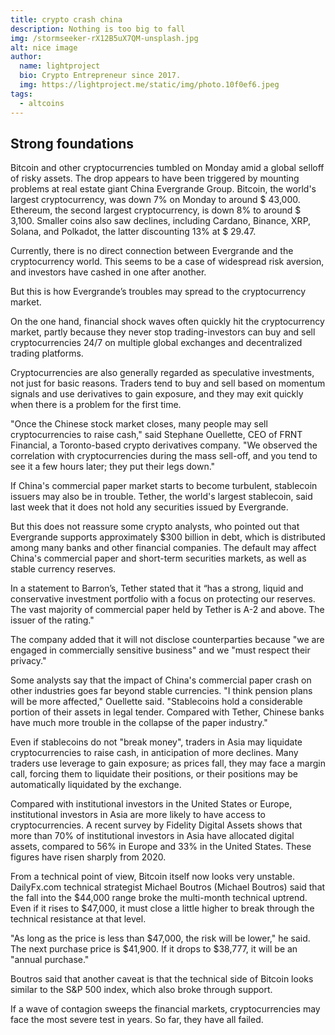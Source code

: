 ```yaml
---
title: crypto crash china
description: Nothing is too big to fall
img: /stormseeker-rX12B5uX7QM-unsplash.jpg
alt: nice image
author:
  name: lightproject
  bio: Crypto Entrepreneur since 2017.
  img: https://lightproject.me/static/img/photo.10f0ef6.jpeg
tags:
  - altcoins
---
```


## Strong foundations

Bitcoin and other cryptocurrencies tumbled on Monday amid a global selloff of risky assets. The drop appears to have been triggered by mounting problems at real estate giant China Evergrande Group. Bitcoin, the world's largest cryptocurrency, was down 7% on Monday to around $ 43,000. Ethereum, the second largest cryptocurrency, is down 8% to around $ 3,100. Smaller coins also saw declines, including Cardano, Binance, XRP, Solana, and Polkadot, the latter discounting 13% at $ 29.47.

Currently, there is no direct connection between Evergrande and the cryptocurrency world. This seems to be a case of widespread risk aversion, and investors have cashed in one after another.

But this is how Evergrande’s troubles may spread to the cryptocurrency market.

On the one hand, financial shock waves often quickly hit the cryptocurrency market, partly because they never stop trading-investors can buy and sell cryptocurrencies 24/7 on multiple global exchanges and decentralized trading platforms.

Cryptocurrencies are also generally regarded as speculative investments, not just for basic reasons. Traders tend to buy and sell based on momentum signals and use derivatives to gain exposure, and they may exit quickly when there is a problem for the first time.

"Once the Chinese stock market closes, many people may sell cryptocurrencies to raise cash," said Stephane Ouellette, CEO of FRNT Financial, a Toronto-based crypto derivatives company. "We observed the correlation with cryptocurrencies during the mass sell-off, and you tend to see it a few hours later; they put their legs down."

If China's commercial paper market starts to become turbulent, stablecoin issuers may also be in trouble. Tether, the world's largest stablecoin, said last week that it does not hold any securities issued by Evergrande.

But this does not reassure some crypto analysts, who pointed out that Evergrande supports approximately $300 billion in debt, which is distributed among many banks and other financial companies. The default may affect China's commercial paper and short-term securities markets, as well as stable currency reserves.

In a statement to Barron’s, Tether stated that it “has a strong, liquid and conservative investment portfolio with a focus on protecting our reserves. The vast majority of commercial paper held by Tether is A-2 and above. The issuer of the rating."

The company added that it will not disclose counterparties because "we are engaged in commercially sensitive business" and we "must respect their privacy."

Some analysts say that the impact of China's commercial paper crash on other industries goes far beyond stable currencies. "I think pension plans will be more affected," Ouellette said. "Stablecoins hold a considerable portion of their assets in legal tender. Compared with Tether, Chinese banks have much more trouble in the collapse of the paper industry."

Even if stablecoins do not "break money", traders in Asia may liquidate cryptocurrencies to raise cash, in anticipation of more declines. Many traders use leverage to gain exposure; as prices fall, they may face a margin call, forcing them to liquidate their positions, or their positions may be automatically liquidated by the exchange.

Compared with institutional investors in the United States or Europe, institutional investors in Asia are more likely to have access to cryptocurrencies. A recent survey by Fidelity Digital Assets shows that more than 70% of institutional investors in Asia have allocated digital assets, compared to 56% in Europe and 33% in the United States. These figures have risen sharply from 2020.

From a technical point of view, Bitcoin itself now looks very unstable. DailyFx.com technical strategist Michael Boutros (Michael Boutros) said that the fall into the $44,000 range broke the multi-month technical uptrend. Even if it rises to $47,000, it must close a little higher to break through the technical resistance at that level.

"As long as the price is less than $47,000, the risk will be lower," he said. The next purchase price is $41,900. If it drops to $38,777, it will be an "annual purchase."

Boutros said that another caveat is that the technical side of Bitcoin looks similar to the S&P 500 index, which also broke through support.

If a wave of contagion sweeps the financial markets, cryptocurrencies may face the most severe test in years. So far, they have all failed.

